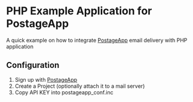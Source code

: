 PHP Example Application for PostageApp
======================================

A quick example on how to integrate [PostageApp](http://postageapp.com) email delivery with PHP application


Configuration
-------------

1. Sign up with [PostageApp](http://postageapp.com)
2. Create a Project (optionally attach it to a mail server)
3. Copy API KEY into postageapp_conf.inc